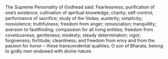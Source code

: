 The Supreme Personality of Godhead said: Fearlessness; puriﬁcation of one’s existence; cultivation of spiritual knowledge; charity; self-control; performance of sacriﬁce; study of the Vedas; austerity; simplicity; nonviolence; truthfulness; freedom from anger; renunciation; tranquillity; aversion to faultﬁnding; compassion for all living entities; freedom from covetousness; gentleness; modesty; steady determination; vigor; forgiveness; fortitude; cleanliness; and freedom from envy and from the passion for honor – these transcendental qualities, O son of Bharata, belong to godly men endowed with divine nature.
